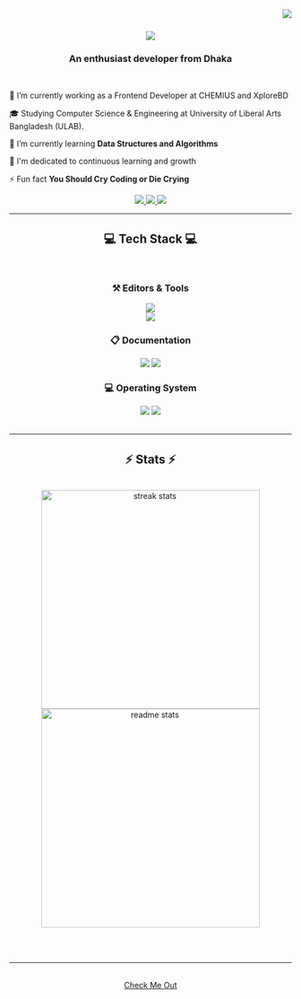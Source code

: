 <img align="right" src="https://visitor-badge.laobi.icu/badge?page_id=rahatcodes.rahatcodes" />

<h1 align="center">
    <img src="https://readme-typing-svg.herokuapp.com/?font=Righteous&size=35&center=true&vCenter=true&width=500&height=70&duration=4000&lines=Hi+There!+👋;+I'm+Rahat+Talukder!;" />
</h1>

<h3 align="center">An enthusiast developer from Dhaka</h3>

<br/>

<div align="left">
 
 🔭 I’m currently working as a Frontend Developer at CHEMIUS and XploreBD
 
 🎓 Studying Computer Science & Engineering at University of Liberal Arts Bangladesh (ULAB).
 
 🌱 I’m currently learning **Data Structures and Algorithms**

💬 I'm dedicated to continuous learning and growth

⚡ Fun fact **You Should Cry Coding or Die Crying**

 </div>
 
<div align="center"> 
  <a href="mailto:hello@rahatdev.tech">
    <img src="https://img.shields.io/badge/Gmail-333333?style=for-the-badge&logo=gmail&logoColor=red" />
  </a>
  <a href="https://www.linkedin.com/in/rahattalukder/" target="_blank">
    <img src="https://img.shields.io/badge/LinkedIn-0077B5?style=for-the-badge&logo=linkedin&logoColor=white" target="_blank" />
  </a>
  <a href="https://rahatdev.tech" target="_blank">
     <img src="https://img.shields.io/badge/Portfolio-FF5722?style=for-the-badge&logo=todoist&logoColor=white" target="_blank" /> <!-- sqlite, safari, google-chrome are other good icon options -->
  </a>
</div>

 <hr/>
 
<h2 align="center">💻 Tech Stack 💻</h2>
<br/>
<div align="center">
    <h3 align="center">⚒️ Editors & Tools </h3>
    <img src="https://skillicons.dev/icons?i=vscode,html,css,github,wordpress,figma,git" /><br>
    <img src="https://skillicons.dev/icons?i=c,javascript,photoshop,illustrator,react,nextjs,cpp" /><br>
    <h3 align="center">📋 Documentation </h3>
     <img src="https://img.shields.io/badge/markdown-%23000000.svg?style=for-the-badge&logo=markdown&logoColor=white" />
    <img src="https://img.shields.io/badge/GitHub%20Pages-222222?style=for-the-badge&logo=GitHub%20Pages&logoColor=white" /><br>
    <h3 align="center">💻 Operating System </h3>
     <img src="https://img.shields.io/badge/Linux-FCC624?style=for-the-badge&logo=linux&logoColor=black" />
    <img src="https://img.shields.io/badge/Windows-0078D6?style=for-the-badge&logo=windows&logoColor=white" /><br>
</div>

<br/>
<hr/>

<!--<div align="center">
  <h2>🐍 My Contributions 🐍</h2>
  <br>
  <img alt="snake eating my contributions" src="https://raw.githubusercontent.com/salesp07/salesp07/output/github-contribution-grid-snake.svg" />
  
  <br/><br/><br/>
</div>

<hr/>-->

<h2 align="center">⚡ Stats ⚡</h2>
<br>
<div align=center>
    <img width=390 src="https://github-readme-streak-stats-salesp07.vercel.app/?user=rahatcodes&count_private=true&theme=react&border_radius=10" alt="streak stats"/>
    <br>
    <img width=390 src="https://github-readme-stats-salesp07.vercel.app/api?username=rahatcodes&count_private=true&show_icons=true&theme=react&rank_icon=github&border_radius=10" alt="readme stats" />
  
</div>

<br/><br/>

<hr/>

<br/>

<div align="center">
<a href='https://rahatdev.tech' target='_blank'> Check Me Out </a>
</div>

<br/>
